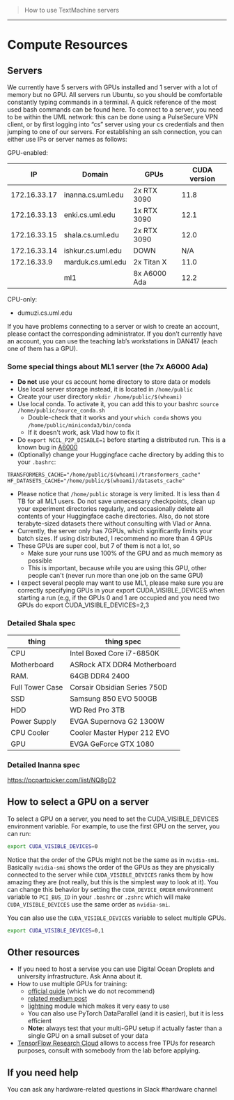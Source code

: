 > How to use TextMachine servers
---

# Compute Resources

## Servers

We currently have 5 servers with GPUs installed and 1 server with a lot of memory but no GPU.
All servers run Ubuntu, so you should be comfortable constantly typing commands in a terminal.
A quick reference of the most used bash commands can be found here.
To connect to a server, you need to be within the UML network: this can be done using a PulseSecure VPN client,
or by first logging into “cs” server using your cs credentials and then jumping to one of our servers. 
For establishing an ssh connection, you can either use IPs or server names as follows:

GPU-enabled:

| IP           | Domain            | GPUs                     | CUDA version |
|--------------|-------------------|--------------------------|--------------|
| 172.16.33.17 | inanna.cs.uml.edu | 2x RTX 3090              | 11.8         |
| 172.16.33.13 | enki.cs.uml.edu   | 1x RTX 3090              | 12.1         |
| 172.16.33.15 | shala.cs.uml.edu  | 2x RTX 3090              | 12.0         |
| 172.16.33.14 | ishkur.cs.uml.edu | DOWN                     | N/A          |
| 172.16.33.9  | marduk.cs.uml.edu | 2x Titan X               | 11.0         |
| <ask Vlad>   | ml1 <ask Vlad>    | 8x A6000 Ada             | 12.2         |

CPU-only:

* dumuzi.cs.uml.edu

If you have problems connecting to a server or wish to create an account, please contact the corresponding administrator.
If you don’t currently have an account, you can use the teaching lab’s workstations in DAN417 (each one of them has a GPU).

### Some special things about ML1 server (the 7x A6000 Ada)

* **Do not** use your cs account home directory to store data or models
* Use local server storage instead, it is located in `/home/public`
* Create your user directory `mkdir /home/public/$(whoami)`
* Use local conda. To activate it, you can add this to your bashrc `source /home/public/source_conda.sh`
   * Double-check that it works and your `which conda` shows you `/home/public/miniconda3/bin/conda`
   * If it doesn't work, ask Vlad how to fix it
* Do `export NCCL_P2P_DISABLE=1` before starting a distributed run. This is a known bug in [A6000](https://discuss.pytorch.org/t/single-machine-ddp-issue-on-a6000-gpu/134869/15)
* (Optionally) change your Huggingface cache directory by adding this to your `.bashrc`:
```
TRANSFORMERS_CACHE="/home/public/$(whoami)/transformers_cache"
HF_DATASETS_CACHE="/home/public/$(whoami)/datasets_cache"
```
* Please notice that `/home/public` storage is very limited. It is less than 4 TB for all ML1 users. Do not save unnecessary checkpoints, clean up your experiment directories regularly, and occasionally delete all contents of your Huggingface cache directories. Also, do not store terabyte-sized datasets there without consulting with Vlad or Anna.
* Currently, the server only has 7GPUs, which significantly limits your batch sizes. If using distributed, I recommend no more than 4 GPUs
* These GPUs are super cool, but 7 of them is not a lot, so
  * Make sure your runs use 100% of the GPU and as much memory as possible
  * This is important, because while you are using this GPU, other people can't (never run more than one job on the same GPU)
* I expect several people may want to use ML1, please make sure you are correctly specifying GPUs in your export CUDA_VISIBLE_DEVICES when starting a run (e.g, if the GPUs 0 and 1 are occupied and you need two GPUs do export CUDA_VISIBLE_DEVICES=2,3


### Detailed Shala spec

| thing           | thing spec        |
|-----------------|-------------------|
| CPU	            | Intel Boxed Core i7-6850K |
| Motherboard    	| ASRock ATX DDR4 Motherboard | 
| RAM.           	| 64GB DDR4 2400 |
| Full Tower Case	| Corsair Obsidian Series 750D |
| SSD	            | Samsung 850 EVO 500GB |
| HDD	            | WD Red Pro 3TB |
| Power Supply   	| EVGA Supernova G2 1300W |
| CPU Cooler	     | Cooler Master Hyper 212 EVO |
| GPU      	      | EVGA GeForce GTX 1080 |

### Detailed Inanna spec

https://pcpartpicker.com/list/NQ8gD2


## How to select a GPU on a server

To select a GPU on a server, you need to set the CUDA_VISIBLE_DEVICES environment variable.
For example, to use the first GPU on the server, you can run:

```bash
export CUDA_VISIBLE_DEVICES=0
```

Notice that the order of the GPUs might not be the same as in `nvidia-smi`.
Basically `nvidia-smi` shows the order of the GPUs as they are physically connected to the server
while `CUDA_VISIBLE_DEVICES` ranks them by how amazing they are (not really, but this is the simplest way to look at it).
You can change this behavior by setting the `CUDA_DEVICE_ORDER` environment variable to `PCI_BUS_ID` in your `.bashrc` or `.zshrc` which will make
`CUDA_VISIBLE_DEVICES` use the same order as `nvidia-smi`.

You can also use the `CUDA_VISIBLE_DEVICES` variable to select multiple GPUs.
```bash
export CUDA_VISIBLE_DEVICES=0,1
```

## Other resources

* If you need to host a servise you can use Digital Ocean Droplets and university infrastructure. Ask Anna about it.
* How to use multiple GPUs for training:
    * [official guide](https://pytorch.org/tutorials/intermediate/dist_tuto.html) (which we do not recommend)
    * [related medium post](https://medium.com/huggingface/training-larger-batches-practical-tips-on-1-gpu-multi-gpu-distributed-setups-ec88c3e51255)
    * [lightning](https://towardsdatascience.com/how-to-refactor-your-pytorch-code-to-get-these-42-benefits-of-pytorch-lighting-6fdd0dc97538) module which makes it very easy to use
    * You can also use PyTorch DataParallel (and it is easier), but it is less efficient
    * **Note:** always test that your multi-GPU setup if actually faster than a single GPU on a small subset of your data
* [TensorFlow Research Cloud](https://sites.research.google/trc/about/) allows to access free TPUs for research purposes, consult with somebody from the lab before applying.

## If you need help

You can ask any hardware-related questions in Slack #hardware channel
